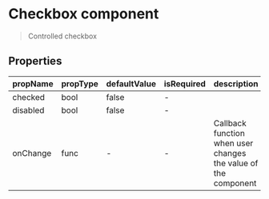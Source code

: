# Checkbox component

> Controlled checkbox

## Properties

| propName | propType | defaultValue | isRequired | description |
|----------|----------|--------------|------------|-------------|
| checked | bool | false | - | |
| disabled | bool | false | - | |
| onChange | func | - | - | Callback function when user changes the value of the component |
